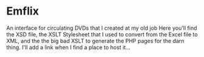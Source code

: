 # Emflix
An interface for circulating DVDs that I created at my old job
Here you'll find the XSD file, the XSLT Stylesheet that I used to convert from the Excel file to XML, and the the big bad XSLT to generate the PHP pages for the darn thing. I'll add a link when I find a place to host it...
